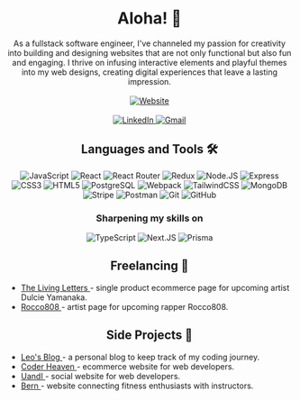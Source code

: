 <h1 align="center">
Aloha! 🤙  
</h1>

<div align="center">  
As a fullstack software engineer, I've channeled my passion for creativity into building and designing websites that are not only functional but also fun and engaging. I thrive on infusing interactive elements and playful themes into my web designs, creating digital experiences that leave a lasting impression.
<br><br/>
      <a href="https://leoharada.com/">
      <img alt="Website" src="https://img.shields.io/badge/Website-black?style=for-the-badge&logo=Website&logoColor=white">
    </a>
<br><br/>  
    <a href="https://www.linkedin.com/in/leoharada/">
      <img alt="LinkedIn" src="https://img.shields.io/badge/LinkedIn-blue?style=for-the-badge&logo=LinkedIn&logoColor=white">
    </a>
    <a href="mailto:leotharada@gmail.com">
      <img alt="Gmail" src="https://img.shields.io/badge/Gmail-red?style=for-the-badge&logo=Gmail&logoColor=white">
    </a>



## Languages and Tools 🛠️
  <p>
  <img alt="JavaScript" src="https://img.shields.io/badge/JavaScript-yellow?style=for-the-badge&logo=JavaScript&logoColor=white" />
  <img alt="React" src="https://img.shields.io/badge/React-black?style=for-the-badge&logo=React&logoColor=white" />
  <img alt="React Router" src="https://img.shields.io/badge/ReactRouter-pink?style=for-the-badge&logo=ReactRouter&logoColor=white" />
  <img alt="Redux" src="https://img.shields.io/badge/Redux-purple?style=for-the-badge&logo=Redux&logoColor=white" />
  <img alt="Node.JS" src="https://img.shields.io/badge/Node.JS-gray?style=for-the-badge&logo=Node.JS&logoColor=white">
  <img alt="Express" src="https://img.shields.io/badge/Express-yellow?style=for-the-badge&logo=Express&logoColor=white" />
  <img alt="CSS3" src="https://img.shields.io/badge/CSS3-lightblue?style=for-the-badge&logo=CSS3&logoColor=white" />
  <img alt="HTML5" src="https://img.shields.io/badge/HTML5-orange?style=for-the-badge&logo=HTML5&logoColor=white" />
  <img alt="PostgreSQL" src="https://img.shields.io/badge/PostgreSQL-darkblue?style=for-the-badge&logo=PostgreSQL&logoColor=white" />
  <img alt="Webpack" src="https://img.shields.io/badge/webpack-purple?style=for-the-badge&logo=webpack&logoColor=white" />
  <img alt="TailwindCSS" src="https://img.shields.io/badge/TailwindCSS-gray?style=for-the-badge&logo=TailwindCSS&logoColor=white">
  <img alt="MongoDB" src="https://img.shields.io/badge/MongoDB-pink?style=for-the-badge&logo=MongoDB&logoColor=white">
  <img alt="Stripe" src="https://img.shields.io/badge/Stripe-lightblue?style=for-the-badge&logo=Stripe&logoColor=white">
  <img alt="Postman" src="https://img.shields.io/badge/Postman-darkblue?style=for-the-badge&logo=Postman&logoColor=white">
  <img alt="Git" src="https://img.shields.io/badge/Git-orange?style=for-the-badge&logo=Git&logoColor=white">
  <img alt="GitHub" src="https://img.shields.io/badge/GitHub-black?style=for-the-badge&logo=GitHub&logoColor=white">
  </p>

<h3 align="center">Sharpening my skills on</h3>
<p align="center">
      <img alt="TypeScript" src="https://img.shields.io/badge/TypeScript-blue?style=for-the-badge&logo=TypeScript&logoColor=white">
      <img alt="Next.JS" src="https://img.shields.io/badge/Next.JS-green?style=for-the-badge&logo=Next.JS&logoColor=white">
      <img alt="Prisma" src="https://img.shields.io/badge/Prisma-lightblue?style=for-the-badge&logo=Prisma&logoColor=white">  
</p>

## Freelancing 💼 
<ul align="left">
  <li>
    <a href="https://thelivinglettersart.com/">
      The Living Letters
    </a>
    - single product ecommerce page for upcoming artist Dulcie Yamanaka.
  </li>
    <li>
    <a href="https://rocco-808.com/">
      Rocco808
    </a>
    - artist page for upcoming rapper Rocco808.
  </li>
</ul>

## Side Projects 🚀
<ul align="left">
        </li>
      <li>
    <a href="https://leos-blo.vercel.app/">
      Leo's Blog
    </a>
    - a personal blog to keep track of my coding journey.
  </li>
  <li>
    <a href="https://coder-heaven.vercel.app/">
      Coder Heaven
    </a>
    - ecommerce website for web developers.
  </li>
    <li>
    <a href="https://uandi.onrender.com/">
      UandI
    </a>
    - social website for web developers.
  </li>
      <li>
    <a href="https://bern-app.onrender.com/">
      Bern
    </a>
    - website connecting fitness enthusiasts with instructors.
  </li>
</ul>
</div>
